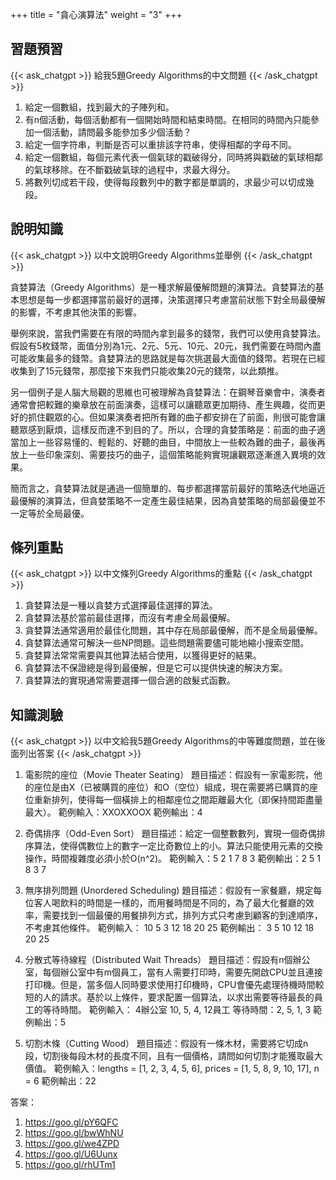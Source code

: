 +++
title = "貪心演算法"
weight = "3"
+++
## 習題預習
{{< ask_chatgpt >}}
給我5題Greedy Algorithms的中文問題
{{< /ask_chatgpt >}}



1. 給定一個數組，找到最大的子陣列和。
2. 有n個活動，每個活動都有一個開始時間和結束時間。在相同的時間內只能參加一個活動，請問最多能參加多少個活動？
3. 給定一個字符串，判斷是否可以重排該字符串，使得相鄰的字母不同。
4. 給定一個數組，每個元素代表一個氣球的戳破得分，同時將與戳破的氣球相鄰的氣球移除。在不斷戳破氣球的過程中，求最大得分。
5. 將數列切成若干段，使得每段數列中的數字都是單調的，求最少可以切成幾段。   

## 說明知識
{{< ask_chatgpt >}}
以中文說明Greedy Algorithms並舉例
{{< /ask_chatgpt >}}



貪婪算法（Greedy Algorithms）是一種求解最優解問題的演算法。貪婪算法的基本思想是每一步都選擇當前最好的選擇，決策選擇只考慮當前狀態下對全局最優解的影響，不考慮其他決策的影響。

舉例來說，當我們需要在有限的時間內拿到最多的錢幣，我們可以使用貪婪算法。假設有5枚錢幣，面值分別為1元、2元、5元、10元、20元，我們需要在時間內盡可能收集最多的錢幣。貪婪算法的思路就是每次挑選最大面值的錢幣。若現在已經收集到了15元錢幣，那麼接下來我們只能收集20元的錢幣，以此類推。

另一個例子是人腦大局觀的思維也可被理解為貪婪算法：在鋼琴音樂會中，演奏者通常會把較難的樂章放在前面演奏，這樣可以讓聽眾更加期待、產生興趣，從而更好的抓住觀眾的心。但如果演奏者把所有難的曲子都安排在了前面，則很可能會讓聽眾感到厭煩，這樣反而達不到目的了。所以，合理的貪婪策略是：前面的曲子適當加上一些容易懂的、輕鬆的、好聽的曲目，中間放上一些較為難的曲子，最後再放上一些印象深刻、需要技巧的曲子，這個策略能夠實現讓觀眾逐漸進入異境的效果。

簡而言之，貪婪算法就是通過一個簡單的、每步都選擇當前最好的策略迭代地逼近最優解的演算法，但貪婪策略不一定產生最佳結果，因為貪婪策略的局部最優並不一定等於全局最優。   

## 條列重點
{{< ask_chatgpt >}}
以中文條列Greedy Algorithms的重點
{{< /ask_chatgpt >}}



1. 貪婪算法是一種以貪婪方式選擇最佳選擇的算法。
2. 貪婪算法基於當前最佳選擇，而沒有考慮全局最優解。
3. 貪婪算法通常適用於最佳化問題，其中存在局部最優解，而不是全局最優解。
4. 貪婪算法通常可解決一些NP問題。這些問題需要儘可能地縮小搜索空間。
5. 貪婪算法常常需要與其他算法結合使用，以獲得更好的結果。
6. 貪婪算法不保證總是得到最優解，但是它可以提供快速的解決方案。
7. 貪婪算法的實現通常需要選擇一個合適的啟髮式函數。   

## 知識測驗
{{< ask_chatgpt >}}
以中文給我5題Greedy Algorithms的中等難度問題，並在後面列出答案
{{< /ask_chatgpt >}}



1. 電影院的座位（Movie Theater Seating）
題目描述：假設有一家電影院，他的座位是由X（已被購買的座位）和O（空位）組成，現在需要將已購買的座位重新排列，使得每一個橫排上的相鄰座位之間距離最大化（即保持間距盡量最大）。
範例輸入：XXOXXOOX
範例輸出：4

2. 奇偶排序（Odd-Even Sort）
題目描述：給定一個整數數列，實現一個奇偶排序算法，使得偶數位上的數字一定比奇數位上的小。算法只能使用元素的交換操作，時間複雜度必須小於O(n^2)。
範例輸入：5 2 1 7 8 3
範例輸出：2 5 1 8 3 7

3. 無序排列問題 (Unordered Scheduling)
題目描述：假設有一家餐廳，規定每位客人喝飲料的時間是一樣的，而用餐時間是不同的，為了最大化餐廳的效率，需要找到一個最優的用餐排列方式，排列方式只考慮到顧客的到達順序，不考慮其他條件。
範例輸入： 10 5 3 12 18 20 25
範例輸出： 3 5 10 12 18 20 25

4. 分散式等待線程（Distributed Wait Threads）
題目描述：假設有n個辦公室，每個辦公室中有m個員工，當有人需要打印時，需要先開啟CPU並且連接打印機。但是，當多個人同時要求使用打印機時，CPU會優先處理待機時間較短的人的請求。基於以上條件，要求配置一個算法，以求出需要等待最長的員工的等待時間。
範例輸入：
4辦公室
10, 5, 4, 12員工
等待時間：2, 5, 1, 3
範例輸出：5

5. 切割木條（Cutting Wood）
題目描述：假設有一條木材，需要將它切成n段，切割後每段木材的長度不同，且有一個價格，請問如何切割才能獲取最大價值。
範例輸入：lengths = [1, 2, 3, 4, 5, 6], prices = [1, 5, 8, 9, 10, 17], n = 6
範例輸出：22

答案：
1. https://goo.gl/pY6QFC
2. https://goo.gl/bwWhNU
3. https://goo.gl/we4ZPD
4. https://goo.gl/U6Uunx
5. https://goo.gl/rhUTm1   

